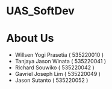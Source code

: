 # UAS_SoftDev
# About Us
- Willsen Yogi Prasetia ( 535220010 )
- Tanjaya Jason Winata ( 535220041 )
- Richard Souwiko ( 535220042 )
- Gavriel Joseph Lim ( 535220049 )
- Jason Sutanto ( 535220052 )
